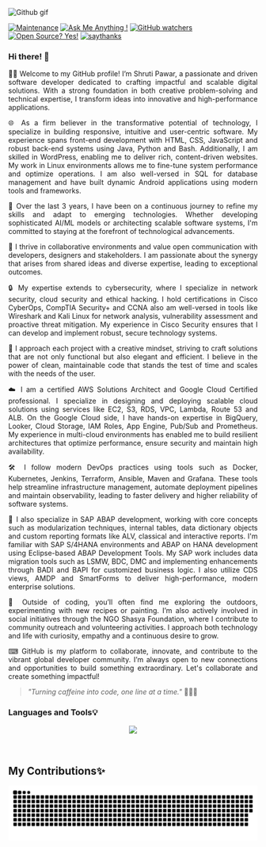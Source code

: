 ![Github gif](https://github.com/Shruti1632/Shruti1632/assets/104548800/61f845d4-e1e0-4b80-b7d0-82e599b2b008)

[![Maintenance](https://img.shields.io/badge/Maintained%3F-yes-green.svg)](https://GitHub.com/Naereen/StrapDown.js/graphs/commit-activity)
[![Ask Me Anything !](https://img.shields.io/badge/Ask%20me-anything-1abc9c.svg)](https://GitHub.com/Shruti1632/ama)
[![GitHub watchers](https://badgen.net/github/watchers/Naereen/Strapdown.js/)](https://GitHub.com/Naereen/StrapDown.js/watchers/)
[![Open Source? Yes!](https://badgen.net/badge/Open%20Source%20%3F/Yes%21/blue?icon=github)](https://github.com/Naereen/badges/)
[![saythanks](https://img.shields.io/badge/say-thanks-ff69b4.svg)](https://saythanks.io/to/kennethreitz)


### Hi there! 👋

<p align="justify"> 
👩‍🎓 Welcome to my GitHub profile! I’m Shruti Pawar, a passionate and driven software developer dedicated to crafting impactful and scalable digital solutions. With a strong foundation in both creative problem-solving and technical expertise, I transform ideas into innovative and high-performance applications. </p> 
<p align="justify"> 
🌐 As a firm believer in the transformative potential of technology, I specialize in building responsive, intuitive and user-centric software. My experience spans front-end development with HTML, CSS, JavaScript and robust back-end systems using Java, Python and Bash. Additionally, I am skilled in WordPress, enabling me to deliver rich, content-driven websites. My work in Linux environments allows me to fine-tune system performance and optimize operations. I am also well-versed in SQL for database management and have built dynamic Android applications using modern tools and frameworks. </p> 
<p align="justify"> 
🚀 Over the last 3 years, I have been on a continuous journey to refine my skills and adapt to emerging technologies. Whether developing sophisticated AI/ML models or architecting scalable software systems, I'm committed to staying at the forefront of technological advancements. </p> 
<p align="justify"> 
🔧 I thrive in collaborative environments and value open communication with developers, designers and stakeholders. I am passionate about the synergy that arises from shared ideas and diverse expertise, leading to exceptional outcomes. </p> 
<p align="justify"> 
🔒 My expertise extends to cybersecurity, where I specialize in network security, cloud security and ethical hacking. I hold certifications in Cisco CyberOps, CompTIA Security+ and CCNA also am well-versed in tools like Wireshark and Kali Linux for network analysis, vulnerability assessment and proactive threat mitigation. My experience in Cisco Security ensures that I can develop and implement robust, secure technology systems. </p> 
<p align="justify"> 
💭 I approach each project with a creative mindset, striving to craft solutions that are not only functional but also elegant and efficient. I believe in the power of clean, maintainable code that stands the test of time and scales with the needs of the user. </p> 
<p align="justify"> 
☁️ I am a certified AWS Solutions Architect and Google Cloud Certified professional. I specialize in designing and deploying scalable cloud solutions using services like EC2, S3, RDS, VPC, Lambda, Route 53 and ALB. On the Google Cloud side, I have hands-on expertise in BigQuery, Looker, Cloud Storage, IAM Roles, App Engine, Pub/Sub and Prometheus. My experience in multi-cloud environments has enabled me to build resilient architectures that optimize performance, ensure security and maintain high availability. </p> 
<p align="justify"> 
🛠️ I follow modern DevOps practices using tools such as Docker, Kubernetes, Jenkins, Terraform, Ansible, Maven and Grafana. These tools help streamline infrastructure management, automate deployment pipelines and maintain observability, leading to faster delivery and higher reliability of software systems. </p> 
<p align="justify"> 
📘 I also specialize in SAP ABAP development, working with core concepts such as modularization techniques, internal tables, data dictionary objects and custom reporting formats like ALV, classical and interactive reports. I'm familiar with SAP S/4HANA environments and ABAP on HANA development using Eclipse-based ABAP Development Tools. My SAP work includes data migration tools such as LSMW, BDC, DMC and implementing enhancements through BADI and BAPI for customized business logic. I also utilize CDS views, AMDP and SmartForms to deliver high-performance, modern enterprise solutions. </p> 
<p align="justify"> 
🌱 Outside of coding, you’ll often find me exploring the outdoors, experimenting with new recipes or painting. I’m also actively involved in social initiatives through the NGO Shasya Foundation, where I contribute to community outreach and volunteering activities. I approach both technology and life with curiosity, empathy and a continuous desire to grow. </p> 
<p align="justify"> 
⌨ GitHub is my platform to collaborate, innovate, and contribute to the vibrant global developer community. I’m always open to new connections and opportunities to build something extraordinary. Let's collaborate and create something impactful! </p>

> *"Turning caffeine into code, one line at a time."* 🚀👨‍💻






### Languages and Tools💡

<p align="center">
  <a href="https://skillicons.dev">
    <img src="https://skillicons.dev/icons?i=gcp,arduino,django,flask,gradle,kali,kubernetes,terraform,ansible,jenkins,docker,grafana,prometheus,wordpress,html,css,java,js,jquery,express,fastapi,python,bash,c,r,aws,mongodb,mysql,postgres,typescript,bootstrap,vscode,androidstudio,pycharm,firebase,eclipse,linux,git,tailwind,angular,nodejs,php,raspberrypi,stackoverflow,oracle" />
  </a>
</p>


<br>
  <h2> My Contributions✨ </h2>
<div align="center">

![snake gif](https://github.com/Shruti1632/Shruti1632/blob/output/github-snake.svg)

</div>


